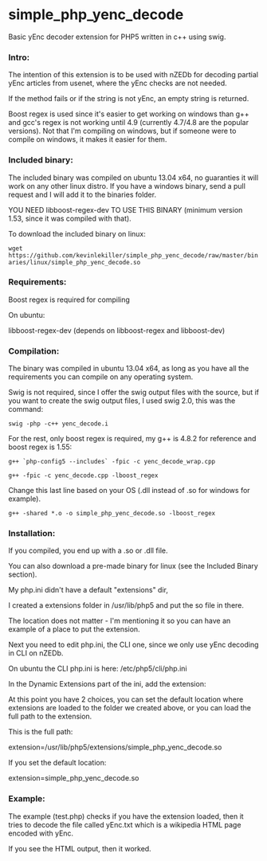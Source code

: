 simple_php_yenc_decode
======================

Basic yEnc decoder extension for PHP5 written in c++ using swig.

### Intro:

The intention of this extension is to be used with nZEDb for decoding
partial yEnc articles from usenet, where the yEnc checks are not needed.

If the method fails or if the string is not yEnc, an empty string is returned.

Boost regex is used since it's easier to get working on windows than g++
and gcc's regex is not working until 4.9 (currently 4.7/4.8 are the popular versions).
Not that I'm compiling on windows, but if someone were to compile on windows,
it makes it easier for them.

### Included binary:

The included binary was compiled on ubuntu 13.04 x64, no guaranties it will work
on any other linux distro. If you have a windows binary, send a pull request and
I will add it to the binaries folder.

YOU NEED libboost-regex-dev TO USE THIS BINARY (minimum version 1.53, since it was compiled with that).

To download the included binary on linux:

`wget https://github.com/kevinlekiller/simple_php_yenc_decode/raw/master/binaries/linux/simple_php_yenc_decode.so`

### Requirements:

Boost regex is required for compiling

On ubuntu:

libboost-regex-dev
(depends on libboost-regex and libboost-dev)

### Compilation:

The binary was compiled in ubuntu 13.04 x64, as long as you have all the requirements
you can compile on any operating system.

Swig is not required, since I offer the swig output files with the source, but
if you want to create the swig output files, I used swig 2.0, this was the command:

`swig -php -c++ yenc_decode.i`

For the rest, only boost regex is required, my g++ is 4.8.2 for reference and boost regex is 1.55:

``g++ `php-config5 --includes` -fpic -c yenc_decode_wrap.cpp``

`g++ -fpic -c yenc_decode.cpp -lboost_regex`

Change this last line based on your OS (.dll instead of .so for windows for example).

`g++ -shared *.o -o simple_php_yenc_decode.so -lboost_regex`

### Installation:

If you compiled, you end up with a .so or .dll file.

You can also download a pre-made binary for linux (see the Included Binary section).

My php.ini didn't have a default "extensions" dir,

I created a extensions folder in /usr/lib/php5 and put the so file in there.

The location does not matter - I'm mentioning it so you can have an example of a place to put the extension.

Next you need to edit php.ini, the CLI one, since we only use yEnc decoding in CLI on nZEDb.

On ubuntu the CLI php.ini is here: /etc/php5/cli/php.ini

In the Dynamic Extensions part of the ini, add the extension:

At this point you have 2 choices, you can set the default location where extensions are loaded
to the folder we created above, or you can load the full path to the extension.

This is the full path:

extension=/usr/lib/php5/extensions/simple_php_yenc_decode.so

If you set the default location:

extension=simple_php_yenc_decode.so

### Example:

The example (test.php) checks if you have the extension loaded, then it tries to decode
the file called yEnc.txt which is a wikipedia HTML page encoded with yEnc.

If you see the HTML output, then it worked.

